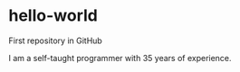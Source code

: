 # hello-world
First repository in GitHub

I am a self-taught programmer with 35 years of experience.
